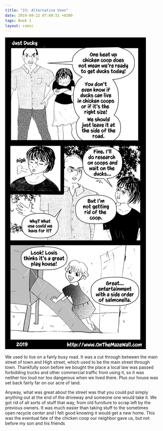 ```yaml
---
title: "23: Alternative Uses"
date: 2019-09-22 07:09:51 +0200
tags: Book 1
layout: comic
---
```


![23: Alternative Uses](/comics/Book_1_-_023_Alternative_Uses.png)

We used to live on a fairly busy road. It was a cut through between the main street of town and High street, which used to be the main street through town. Thankfully soon before we bought the place a local law was passed forbidding trucks and other commercial traffic from using it, so it was neither too loud nor too dangerous when we lived there. Plus our house was set back fairly far on our acre of land. 

Anyway, what was great about the street was that you could put simply anything out at the end of the driveway and someone one would take it. We got rid of all sorts of stuff that way, from old furniture to scrap left by the previous owners. It was much easier than taking stuff to the sometimes open recycle center and I felt good knowing it would get a new home. This was the eventual fate of the chicken coop our neighbor gave us, but not before my son and his friends 
